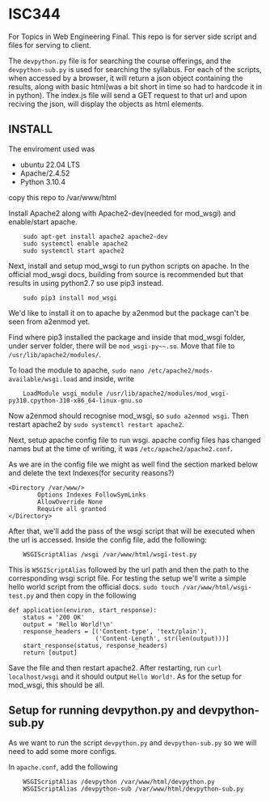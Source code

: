 # ISC344

For Topics in Web Engineering Final.
This repo is for server side script and files for serving to client.

The `devpython.py` file is for searching the course offerings, and the `devpython-sub.py` is used for searching the syllabus. For each of the scripts, when accessed by a browser, it will return a json object containing the results, along with basic html(was a bit short in time so had to hardcode it in in python). The index.js file will send a GET request to that url and upon reciving the json, will display the objects as html elements.

## INSTALL

The enviroment used was
- ubuntu 22.04 LTS
- Apache/2.4.52
- Python 3.10.4

copy this repo to /var/www/html

Install Apache2 along with Apache2-dev(needed for mod_wsgi) and enable/start apache.
```
    sudo apt-get install apache2 apache2-dev
    sudo systemctl enable apache2
    sudo systemctl start apache2
```

Next, install and setup mod_wsgi to run python scripts on apache.
In the official mod_wsgi docs, building from source is recommended but that results in using python2.7 so use pip3 instead.
```
    sudo pip3 install mod_wsgi
```

We'd like to install it on to apache by a2enmod but the package can't be seen from a2enmod yet.

Find where pip3 installed the package and inside that mod_wsgi folder, under server folder, there will be `mod_wsgi-py~~.so`. Move that file to `/usr/lib/apache2/modules/`.

To load the module to apache, `sudo nano /etc/apache2/mods-available/wsgi.load` and inside, write 
```
    LoadModule wsgi_module /usr/lib/apache2/modules/mod_wsgi-py310.cpython-310-x86_64-linux-gnu.so
```
Now a2enmod should recognise mod_wsgi, so `sudo a2enmod wsgi`. Then restart apache2 by `sudo systemctl restart apache2`.


Next, setup apache config file to run wsgi. apache config files has changed names but at the time of writing, it was `/etc/apache2/apache2.conf`. 

As we are in the config file we might as well find the section marked below and delete the text Indexes(for security reasons?)
```
<Directory /var/www/>
        Options Indexes FollowSymLinks
        AllowOverride None
        Require all granted
</Directory>
```

After that, we'll add the pass of the wsgi script that will be executed when the url is accessed. Inside the config file, add the following:
```
    WSGIScriptAlias /wsgi /var/www/html/wsgi-test.py
```
This is `WSGIScriptAlias` followed by the url path and then the path to the corresponding wsgi script file. 
For testing the setup we'll write a simple hello world script from the official docs. 
`sudo touch /var/www/html/wsgi-test.py` and then copy in the following
```
def application(environ, start_response):
    status = '200 OK'
    output = 'Hello World!\n'
    response_headers = [('Content-type', 'text/plain'),
                        ('Content-Length', str(len(output)))]
    start_response(status, response_headers)
    return [output]
```
Save the file and then restart apache2. After restarting, run `curl localhost/wsgi` and it should output `Hello World!`.
As for the setup for mod_wsgi, this should be all.

## Setup for running devpython.py and devpython-sub.py

As we want to run the script `devpython.py` and `devpython-sub.py` so we will need to add some more configs.

In `apache.conf`, add the following
```
    WSGIScriptAlias /devpython /var/www/html/devpython.py
    WSGIScriptAlias /devpython-sub /var/www/html/devpython-sub.py
```

